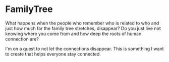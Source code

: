# FamilyTree

What happens when the people who remember who is related to who and just how much far the family tree stretches, disappear?
Do you just live not knowing where you come from and how deep the roots of human connection are?

I'm on a quest to not let the connections disappear. 
This is something I want to create that helps everyone stay connected.
